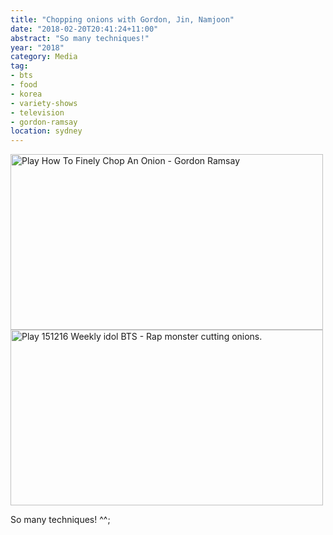 ```yaml
---
title: "Chopping onions with Gordon, Jin, Namjoon"
date: "2018-02-20T20:41:24+11:00"
abstract: "So many techniques!"
year: "2018"
category: Media
tag:
- bts
- food
- korea
- variety-shows
- television
- gordon-ramsay
location: sydney
---
```

<p></p>

<p><a href="https://www.youtube.com/?v=dCGS067s0zo" title="Play How To Finely Chop An Onion - Gordon Ramsay"><img src="https://rubenerd.com/files/2018/yt-dCGS067s0zo@1x.jpg" srcset="https://rubenerd.com/files/2018/yt-dCGS067s0zo@1x.jpg 1x, https://rubenerd.com/files/2018/yt-dCGS067s0zo@2x.jpg 2x" alt="Play How To Finely Chop An Onion - Gordon Ramsay" style="width:500px;height:281px;" /></a><br /><a href="https://www.youtube.com/?v=c26-jkyQz8g" title="Play 151216 Weekly idol BTS - Rap monster cutting onions."><img src="https://rubenerd.com/files/2018/yt-c26-jkyQz8g@1x.jpg" srcset="https://rubenerd.com/files/2018/yt-c26-jkyQz8g@1x.jpg 1x, https://rubenerd.com/files/2018/yt-c26-jkyQz8g@2x.jpg 2x" alt="Play 151216 Weekly idol BTS - Rap monster cutting onions." style="width:500px;height:281px;" /></a></p>

So many techniques! ^^;


